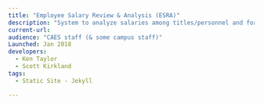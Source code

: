 ```yaml
---
title: "Employee Salary Review & Analysis (ESRA)"
description: "System to analyze salaries among titles/personnel and formulate/propose salary adjustments due to equity considerations or reclassification. It pulls together information from a variety of sources and provides personnel analysts with a single-source portal to be able to view employee salary and title."
current-url:
audience: "CAES staff (& some campus staff)"
Launched: Jan 2018
developers:
  - Ken Taylor
  - Scott Kirkland
tags:
  - Static Site - Jekyll

---
```

